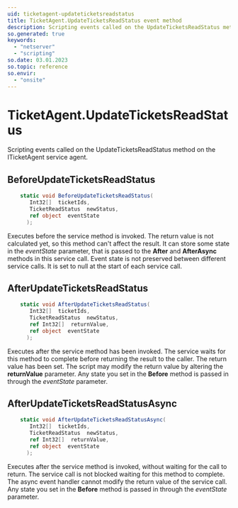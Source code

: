 ```yaml
---
uid: ticketagent-updateticketsreadstatus
title: TicketAgent.UpdateTicketsReadStatus event method
description: Scripting events called on the UpdateTicketsReadStatus method on the TicketAgent service agent.
so.generated: true
keywords:
  - "netserver"
  - "scripting"
so.date: 03.01.2023
so.topic: reference
so.envir:
  - "onsite"
---
```

# TicketAgent.UpdateTicketsReadStatus

Scripting events called on the <see cref='M:SuperOffice.CRM.Services.ITicketAgent.UpdateTicketsReadStatus'>UpdateTicketsReadStatus</see> method on the <see cref='ITicketAgent'>ITicketAgent</see>  service agent.

## BeforeUpdateTicketsReadStatus
```cs
    static void BeforeUpdateTicketsReadStatus(
       Int32[]  ticketIds,
       TicketReadStatus  newStatus,
       ref object  eventState
      );
```
Executes before the service method is invoked.
The return value is not calculated yet, so this method can't affect the result.
It can store some state in the *eventState* parameter, that is passed to the **After** and **AfterAsync** methods in this service call.
Event state is not preserved between different service calls. It is set to null at the start of each service call.
## AfterUpdateTicketsReadStatus
```cs
    static void AfterUpdateTicketsReadStatus(
       Int32[]  ticketIds,
       TicketReadStatus  newStatus,
       ref Int32[]  returnValue,
       ref object  eventState
      );
```
Executes after the service method has been invoked. The service waits for this method to complete before returning the result to the caller.
The return value has been set. The script may modify the return value by altering the **returnValue** parameter.
Any state you set in the **Before** method is passed in through the *eventState* parameter.
## AfterUpdateTicketsReadStatusAsync
```cs
    static void AfterUpdateTicketsReadStatusAsync(
       Int32[]  ticketIds,
       TicketReadStatus  newStatus,
       ref Int32[]  returnValue,
       ref object  eventState
      );
```
Executes after the service method is invoked, without waiting for the call to return.
The service call is not blocked waiting for this method to complete.
The async event handler cannot modify the return value of the service call.
Any state you set in the **Before** method is passed in through the *eventState* parameter.

